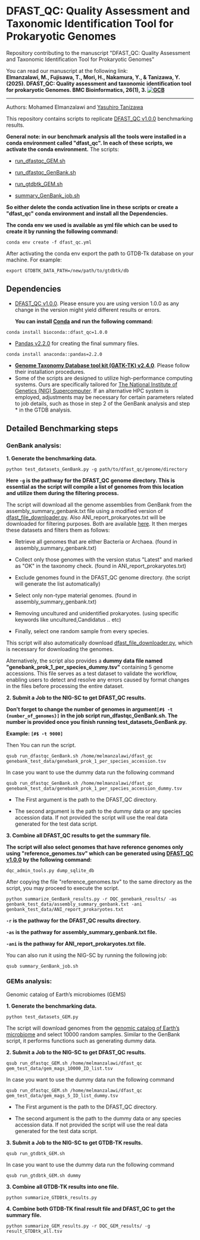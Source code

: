 DFAST_QC: Quality Assessment and Taxonomic Identification Tool for Prokaryotic Genomes
===================
Repository contributing to the manuscript "DFAST_QC: Quality Assessment and Taxonomic Identification Tool for Prokaryotic Genomes"

You can read our manuscript at the following link:  
**Elmanzalawi, M., Fujisawa, T., Mori, H., Nakamura, Y., & Tanizawa, Y. (2025). DFAST_QC: Quality assessment and taxonomic identification tool for prokaryotic Genomes. BMC Bioinformatics, 26(1), 3. [![GCB](https://img.shields.io/badge/DOI-10.1101/2024.03.11.584526-21908C.svg)](https://doi.org/10.1186/s12859-024-06030-y)**

-------------------
Authors:
Mohamed Elmanzalawi and [Yasuhiro Tanizawa](https://github.com/nigyta)


This repository contains scripts to replicate [DFAST_QC v1.0.0](https://github.com/nigyta/dfast_qc) benchmarking results.

**General note: in our benchmark analysis all the tools were installed in a conda environment called "dfast_qc". In each of these scripts, we activate the conda environment.**
The scripts:
- [run_dfastqc_GEM.sh](https://github.com/Mohamed-Elmanzalawi/DFAST_QC_Benchmark/blob/main/run_dfastqc_GEM.sh#L10)

- [run_dfastqc_GenBank.sh](https://github.com/Mohamed-Elmanzalawi/DFAST_QC_Benchmark/blob/main/run_dfastqc_GenBank.sh#L10)

- [run_gtdbtk_GEM.sh](https://github.com/Mohamed-Elmanzalawi/DFAST_QC_Benchmark/blob/main/run_gtdbtk_GEM.sh#L10)

- [summary_GenBank_job.sh](https://github.com/Mohamed-Elmanzalawi/DFAST_QC_Benchmark/blob/main/run_dfastqc_GenBank.sh#L10)

**So either delete the conda activation line in these scripts or create a "dfast_qc" conda environment and install all the Dependencies.**

**The conda env we used is available as yml file which can be used to create it by running the following command:**
```
conda env create -f dfast_qc.yml
```
After activating the conda env export the path to GTDB-Tk database on your machine. For example:
```
export GTDBTK_DATA_PATH=/new/path/to/gtdbtk/db
```

## Dependencies
- [DFAST_QC v1.0.0](https://github.com/nigyta/dfast_qc). Please ensure you are using version 1.0.0 as any change in the version might yield different results or errors.
  
  **You can install [Conda](https://conda.io/projects/conda/en/latest/user-guide/install/index.html) and run the following command:**
```
conda install bioconda::dfast_qc=1.0.0
```
- [Pandas v2.2.0](https://github.com/pandas-dev/pandas) for creating the final summary files.

```
conda install anaconda::pandas=2.2.0 
```
- **[Genome Taxonomy Database tool kit (GATK-TK) v2.4.0](https://github.com/Ecogenomics/GTDBTk)**. Please follow their installation procedures. 
- Some of the scripts are designed to utilize high-performance computing systems. Ours are specifically tailored for [The National Institute of Genetics (NIG) Supercomputer](https://sc.ddbj.nig.ac.jp/en/). If an alternative HPC system is employed, adjustments may be necessary for certain parameters related to job details, such as those in step 2 of the GenBank analysis and step * in the GTDB analysis.

## Detailed Benchmarking steps
 
### GenBank analysis:
**1. Generate the benchmarking data.**
```
python test_datasets_GenBank.py -g path/to/dfast_qc/genome/directory
```
**Here ```-g``` is the pathway for the DFAST_QC genome directory. This is essential as the script will compile a list of genomes from this location and utilize them during the filtering process.**

The script will download all the genome assemblies from GenBank from the assembly_summary_genbank.txt file using a modified version of [dfast_file_downloader.py](https://github.com/nigyta/dfast_core/blob/master/scripts/dfast_file_downloader.py). Also ANI_report_prokaryotes.txt will be downloaded for filtering purposes. Both are available [here](https://ftp.ncbi.nlm.nih.gov/genomes/ASSEMBLY_REPORTS/). It then merges these datasets and filters them as follows:

- Retrieve all genomes that are either Bacteria or Archaea. (found in assembly_summary_genbank.txt)

- Collect only those genomes with the version status "Latest" and marked as "OK" in the taxonomy check. (found in ANI_report_prokaryotes.txt)

- Exclude genomes found in the DFAST_QC genome directory. (the script will generate the list automatically)

- Select only non-type material genomes. (found in assembly_summary_genbank.txt)

- Removing uncultured and unidentified prokaryotes. (using specific keywords like uncultured,Candidatus .. etc)

- Finally, select one random sample from every species.


This script will also automatically download [dfast_file_downloader.py](https://github.com/nigyta/dfast_core/blob/master/scripts/dfast_file_downloader.py), which is necessary for downloading the genomes. 

Alternatively, the script also provides a **dummy data file named "genebank_prok_1_per_species_dummy.tsv"** containing 5 genome accessions. This file serves as a test dataset to validate the workflow, enabling users to detect and resolve any errors caused by format changes in the files before processing the entire dataset.

**2. Submit a Job to the NIG-SC to get DFAST_QC results.**

**Don't forget to change the number of genomes in argument```[#$ -t {number_of_genomes}]``` in the job script run_dfastqc_GenBank.sh. The number is provided once you finish running test_datasets_GenBank.py.**

**Example: ```[#$ -t 9000]```**

Then You can run the script.
```
qsub run_dfastqc_GenBank.sh /home/melmanzalawi/dfast_qc genebank_test_data/genebank_prok_1_per_species_accession.tsv
```
In case you want to use the dummy data run the following command
```
qsub run_dfastqc_GenBank.sh /home/melmanzalawi/dfast_qc genebank_test_data/genebank_prok_1_per_species_accession_dummy.tsv
```
- The First argument is the path to the DFAST_QC directory. 

- The second argument is the path to the dummy data or any species accession data. If not provided the script will use the real data generated for the test data script.

**3. Combine all DFAST_QC results to get the summary file.**

**The script will also select genomes that have reference genomes only using "reference_genomes.tsv" which can be generated using [DFAST_QC v1.0.0](https://github.com/nigyta/dfast_qc) by the following command:**
```
dqc_admin_tools.py dump_sqlite_db
```
After copying the file "reference_genomes.tsv" to the same directory as the script, you may proceed to execute the script.
```
python summarize_GenBank_results.py -r DQC_genebank_results/ -as genbank_test_data/assembly_summary_genbank.txt -ani genbank_test_data/ANI_report_prokaryotes.txt 
```
**```-r``` is the pathway for the DFAST_QC results directory.**

**```-as``` is the pathway for assembly_summary_genbank.txt file.**

**```-ani``` is the pathway for ANI_report_prokaryotes.txt file.**

You can also run it using the NIG-SC by running the following job:
```
qsub summary_GenBank_job.sh
```

### GEMs analysis:
Genomic catalog of Earth’s microbiomes (GEMS)

**1. Generate the benchmarking data.**
```
python test_datasets_GEM.py
```
The script will download genomes from the [genomic catalog of Earth’s microbiome](https://genome.jgi.doe.gov/portal/GEMs/GEMs.home.html) and select 10000 random samples.
Similar to the GenBank script, it performs functions such as generating dummy data.

**2. Submit a Job to the NIG-SC to get DFAST_QC results.**
```
qsub run_dfastqc_GEM.sh /home/melmanzalawi/dfast_qc gem_test_data/gem_mags_10000_ID_list.tsv
```
In case you want to use the dummy data run the following command
```
qsub run_dfastqc_GEM.sh /home/melmanzalawi/dfast_qc gem_test_data/gem_mags_5_ID_list_dummy.tsv
```
- The First argument is the path to the DFAST_QC directory.

- The second argument is the path to the dummy data or any species accession data. If not provided the script will use the real data generated for the test data script.

**3. Submit a Job to the NIG-SC to get GTDB-TK results.**
```
qsub run_gtdbtk_GEM.sh
```
In case you want to use the dummy data run the following command
```
qsub run_gtdbtk_GEM.sh dummy
```
**3. Combine all GTDB-TK results into one file.**
```
python summarize_GTDBtk_results.py
```

**4. Combine both GTDB-TK final result file and DFAST_QC to get the summary file.**
```
python summarize_GEM_results.py -r DQC_GEM_results/ -g result_GTDBtk_all.tsv
```





